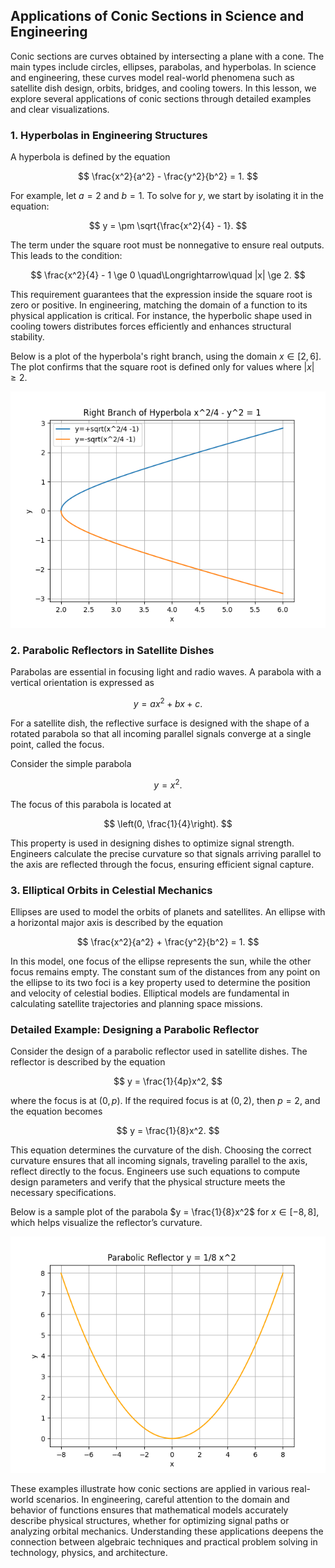 ## Applications of Conic Sections in Science and Engineering

Conic sections are curves obtained by intersecting a plane with a cone. The main types include circles, ellipses, parabolas, and hyperbolas. In science and engineering, these curves model real-world phenomena such as satellite dish design, orbits, bridges, and cooling towers. In this lesson, we explore several applications of conic sections through detailed examples and clear visualizations.

### 1. Hyperbolas in Engineering Structures

A hyperbola is defined by the equation

$$
\frac{x^2}{a^2} - \frac{y^2}{b^2} = 1.
$$

For example, let $a = 2$ and $b = 1$. To solve for $y$, we start by isolating it in the equation:

$$
y = \pm \sqrt{\frac{x^2}{4} - 1}.
$$

The term under the square root must be nonnegative to ensure real outputs. This leads to the condition:

$$
\frac{x^2}{4} - 1 \ge 0 \quad\Longrightarrow\quad |x| \ge 2.
$$

This requirement guarantees that the expression inside the square root is zero or positive. In engineering, matching the domain of a function to its physical application is critical. For instance, the hyperbolic shape used in cooling towers distributes forces efficiently and enhances structural stability.

Below is a plot of the hyperbola's right branch, using the domain $x \in [2,6]$. The plot confirms that the square root is defined only for values where $|x| \ge 2$.

<!-- tikzpicture -->




![Plot of the right branch of the hyperbola $x^2/4 - y^2 = 1$ over $x \in [2, 6]$, showing the upper and lower curves.](images/plot_1_08-05-lesson-applications-of-conic-sections-in-science-and-engineering.md.png)



### 2. Parabolic Reflectors in Satellite Dishes

Parabolas are essential in focusing light and radio waves. A parabola with a vertical orientation is expressed as

$$
y = ax^2 + bx + c.
$$

For a satellite dish, the reflective surface is designed with the shape of a rotated parabola so that all incoming parallel signals converge at a single point, called the focus.

Consider the simple parabola

$$
y = x^2.
$$

The focus of this parabola is located at

$$
\left(0, \frac{1}{4}\right).
$$

This property is used in designing dishes to optimize signal strength. Engineers calculate the precise curvature so that signals arriving parallel to the axis are reflected through the focus, ensuring efficient signal capture.

### 3. Elliptical Orbits in Celestial Mechanics

Ellipses are used to model the orbits of planets and satellites. An ellipse with a horizontal major axis is described by the equation

$$
\frac{x^2}{a^2} + \frac{y^2}{b^2} = 1.
$$

In this model, one focus of the ellipse represents the sun, while the other focus remains empty. The constant sum of the distances from any point on the ellipse to its two foci is a key property used to determine the position and velocity of celestial bodies. Elliptical models are fundamental in calculating satellite trajectories and planning space missions.

### Detailed Example: Designing a Parabolic Reflector

Consider the design of a parabolic reflector used in satellite dishes. The reflector is described by the equation

$$
y = \frac{1}{4p}x^2,
$$

where the focus is at $(0, p)$. If the required focus is at $(0, 2)$, then $p = 2$, and the equation becomes

$$
y = \frac{1}{8}x^2.
$$

This equation determines the curvature of the dish. Choosing the correct curvature ensures that all incoming signals, traveling parallel to the axis, reflect directly to the focus. Engineers use such equations to compute design parameters and verify that the physical structure meets the necessary specifications.

Below is a sample plot of the parabola $y = \frac{1}{8}x^2$ for $x \in [-8,8]$, which helps visualize the reflector’s curvature.

<!-- tikzpicture -->


![Plot of the parabola $y = 1/8 x^2$ for $x \in [−8, 8]$, illustrating the curvature of a parabolic reflector.](images/plot_2_08-05-lesson-applications-of-conic-sections-in-science-and-engineering.md.png)


These examples illustrate how conic sections are applied in various real-world scenarios. In engineering, careful attention to the domain and behavior of functions ensures that mathematical models accurately describe physical structures, whether for optimizing signal paths or analyzing orbital mechanics. Understanding these applications deepens the connection between algebraic techniques and practical problem solving in technology, physics, and architecture.